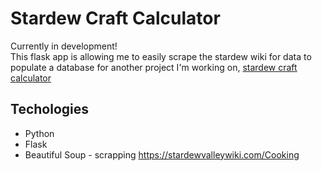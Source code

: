 # Stardew Craft Calculator
Currently in development!  
This flask app is allowing me to easily scrape the stardew wiki for data to populate a database for another project I'm working on, [stardew craft calculator](https://github.com/szaccagni/stardew_craft_calc)

## Techologies
* Python
* Flask
* Beautiful Soup - scrapping https://stardewvalleywiki.com/Cooking 